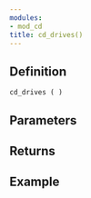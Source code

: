 ```yaml
---
modules:
- mod_cd
title: cd_drives()
---
```


## Definition

    cd_drives ( )

## Parameters

## Returns

## Example

```
```
